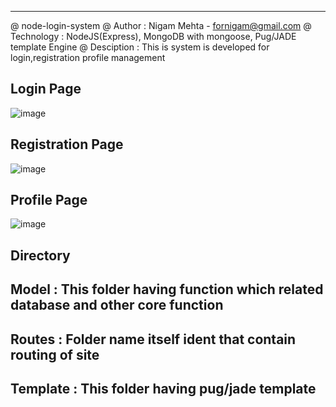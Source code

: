 
---------------------
@ node-login-system
@ Author : Nigam Mehta - <fornigam@gmail.com>
@ Technology : NodeJS(Express), MongoDB with mongoose, Pug/JADE template Engine
@ Desciption : This is system is developed for login,registration profile management


Login Page
---------------
![image](https://user-images.githubusercontent.com/9930400/50481390-3b73bb80-0a07-11e9-9ac1-2e17027fd4f3.png)

Registration Page
---------------
![image](https://user-images.githubusercontent.com/9930400/50481367-18490c00-0a07-11e9-8733-176d19de35cc.png)

Profile Page
---------------
![image](https://user-images.githubusercontent.com/9930400/50481428-6d851d80-0a07-11e9-87d6-dcc27466ba46.png)

Directory
--------------------
Model : This folder having function which related database and other core function
--------------------
Routes : Folder name itself ident that contain routing of site
--------------------
Template : This folder having pug/jade template
--------------------


